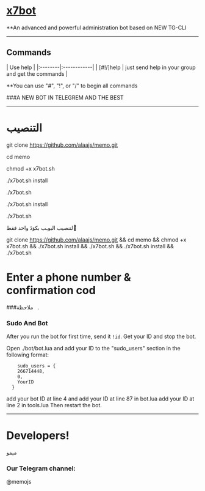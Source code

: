 # [x7bot](https://telegram.me/bothu)

**An advanced and powerful administration bot based on NEW TG-CLI


* * *

## Commands

| Use help |
|:--------|:------------|
| [#!/]help | just send help in your group and get the commands |

**You can use "#", "!", or "/" to begin all commands


###A NEW BOT IN TELEGREM AND THE BEST
* * *

# التنصيب

git clone https://github.com/alaajs/memo.git

cd memo

chmod +x x7bot.sh

./x7bot.sh install

./x7bot.sh

./x7bot.sh install

./x7bot.sh

لتنصيب البوـب بكوَدَ واحد فقط َ

git clone https://github.com/alaajs/memo.git && cd memo && chmod +x x7bot.sh && ./x7bot.sh install && ./x7bot.sh && ./x7bot.sh install
 && ./x7bot.sh

# Enter a phone number & confirmation cod

###ملاحظة   . 
### Sudo And Bot
After you run the bot for first time, send it `!id`. Get your ID and stop the bot.

Open ./bot/bot.lua and add your ID to the "sudo_users" section in the following format:
```
    sudo_users = {
    266714448,
    0,
    YourID
  }
```
add your bot ID at line 4 and add your ID at line 87 in bot.lua
add your ID at line 2 in tools.lua
Then restart the bot.

* * *

# Developers!

ميمو

### Our Telegram channel:

@memojs
